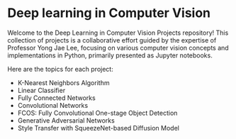 # Deep learning in Computer Vision

Welcome to the Deep Learning in Computer Vision Projects repository! This collection of projects is a collaborative effort guided by the expertise of Professor Yong Jae Lee, focusing on various computer vision concepts and implementations in Python, primarily presented as Jupyter notebooks.

Here are the topics for each project:
* K-Nearest Neighbors Algorithm
* Linear Classifier
* Fully Connected Networks
* Convolutional Networks
* FCOS: Fully Convolutional One-stage Object Detection
* Generative Adversarial Networks
* Style Transfer with SqueezeNet-based Diffusion Model
